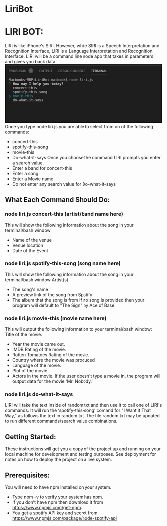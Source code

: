 # LiriBot
# LIRI BOT:

 LIRI is like iPhone's SIRI. However, while SIRI is a Speech Interpretation and Recognition Interface, LIRI is a Language Interpretation and Recognition Interface. LIRI will be a command line node app that takes in parameters and gives you back data.
![alt list of commands](commandlist.png)
Once you type node liri.js you are able to select from on of the following commands:
  - concert-this
  - spotify-this-song
  - movie-this
  - Do-what-it-says
Once you choose the command LIRI prompts you enter a search value.
  - Enter a band for concert-this
  - Enter a song
  - Enter a Movie name
  - Do not enter any search value for Do-what-it-says

## What Each Command Should Do:

### node liri.js concert-this (artist/band name here)
This will show the following information about the song in your terminal/bash window
  - Name of the venue
  - Venue location
  - Date of the Event
### node liri.js spotify-this-song (song name here)
This will show the following information about the song in your terminal/bash window
Artist(s)
  - The song's name
  - A preview link of the song from Spotify
  - The album that the song is from
If no song is provided then your program will default to "The Sign" by Ace of Base.
  
### node liri.js movie-this (movie name here)
This will output the following information to your terminal/bash window: 
Title of the movie.
  - Year the movie came out. 
  - IMDB Rating of the movie.
  - Rotten Tomatoes Rating of the movie.
  - Country where the movie was produced
  - Language of the movie.
  - Plot of the movie.
  - Actors in the movie.
If the user doesn't type a movie in, the program will output data for the movie 'Mr. Nobody.'

### node liri.js do-what-it-says
LIRI will take the text inside of random.txt and then use it to call one of LIRI's commands.
It will run the ‘spotify-this-song’ comand for "I Want it That Way," as follows the text in random.txt.
The file random.txt may be updated to run different commands/search value combinations.

## Getting Started:
These instructions will get you a copy of the project up and running on your local machine for development and testing purposes. See deployment for notes on how to deploy the project on a live system.

## Prerequisites:
You will need to have npm installed on your system. 
 - Type npm -v to verify your system has npm.
 - If you don’t have npm then download it from https://www.npmjs.com/get-npm. 
 - You get a  spotify API key and secret from https://www.npmjs.com/package/node-spotify-api 



